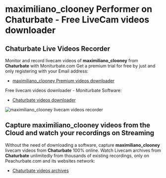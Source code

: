 # maximiliano_clooney Performer on Chaturbate - Free LiveCam videos downloader

## Chaturbate Live Videos Recorder

Monitor and record livecam videos of **maximiliano_clooney** from **Chaturbate** with Moniturbate.com
Get a premium trial for free by just and only registering with your Email address:
* [maximiliano_clooney Premium videos downloader](https://moniturbate.com/request-demo-licence-key.html)

Free livecam videos downloader - Moniturbate Software:
* [Chaturbate videos downloader](https://moniturbate.com/moniturbate-download-software.html)

![maximiliano_clooney livecam videos recorder](https://peachurnet.com/templates/moniturbate-software.png)


## Capture maximiliano_clooney videos from the Cloud and watch your recordings on Streaming

Without the need of downloading a software, capture **maximiliano_clooney** livecam videos from **Chaturbate** 100% online.
Watch Livecam archives from **Chaturbate** unlimitedly from thousands of existing recordings, only on Peachurbate.com and its websites network:
* [Chaturbate videos archives](https://peachurnet.com/)